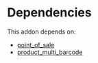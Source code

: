 # Dependencies

This addon depends on:

- [point_of_sale](https://github.com/bringout/oca-ocb-sale/tree/b79cef0fc454482466e93989011360a14a738822/odoo-bringout-oca-ocb-point_of_sale)
- [product_multi_barcode](https://github.com/bringout/oca-warehouse)
